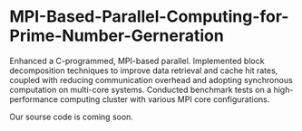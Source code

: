 # MPI-Based-Parallel-Computing-for-Prime-Number-Gerneration
 Enhanced a C-programmed, MPI-based parallel. Implemented block decomposition techniques to improve data retrieval and cache hit rates, coupled with reducing communication overhead and adopting synchronous computation on multi-core systems. Conducted benchmark tests on a high-performance computing cluster with various MPI core configurations. 

Our sourse code is coming soon.
